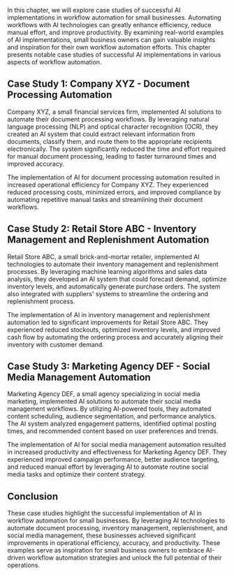 
In this chapter, we will explore case studies of successful AI implementations in workflow automation for small businesses. Automating workflows with AI technologies can greatly enhance efficiency, reduce manual effort, and improve productivity. By examining real-world examples of AI implementations, small business owners can gain valuable insights and inspiration for their own workflow automation efforts. This chapter presents notable case studies of successful AI implementations in various aspects of workflow automation.

**Case Study 1: Company XYZ - Document Processing Automation**
--------------------------------------------------------------

Company XYZ, a small financial services firm, implemented AI solutions to automate their document processing workflows. By leveraging natural language processing (NLP) and optical character recognition (OCR), they created an AI system that could extract relevant information from documents, classify them, and route them to the appropriate recipients electronically. The system significantly reduced the time and effort required for manual document processing, leading to faster turnaround times and improved accuracy.

The implementation of AI for document processing automation resulted in increased operational efficiency for Company XYZ. They experienced reduced processing costs, minimized errors, and improved compliance by automating repetitive manual tasks and streamlining their document workflows.

**Case Study 2: Retail Store ABC - Inventory Management and Replenishment Automation**
--------------------------------------------------------------------------------------

Retail Store ABC, a small brick-and-mortar retailer, implemented AI technologies to automate their inventory management and replenishment processes. By leveraging machine learning algorithms and sales data analysis, they developed an AI system that could forecast demand, optimize inventory levels, and automatically generate purchase orders. The system also integrated with suppliers' systems to streamline the ordering and replenishment process.

The implementation of AI in inventory management and replenishment automation led to significant improvements for Retail Store ABC. They experienced reduced stockouts, optimized inventory levels, and improved cash flow by automating the ordering process and accurately aligning their inventory with customer demand.

**Case Study 3: Marketing Agency DEF - Social Media Management Automation**
---------------------------------------------------------------------------

Marketing Agency DEF, a small agency specializing in social media marketing, implemented AI solutions to automate their social media management workflows. By utilizing AI-powered tools, they automated content scheduling, audience segmentation, and performance analytics. The AI system analyzed engagement patterns, identified optimal posting times, and recommended content based on user preferences and trends.

The implementation of AI for social media management automation resulted in increased productivity and effectiveness for Marketing Agency DEF. They experienced improved campaign performance, better audience targeting, and reduced manual effort by leveraging AI to automate routine social media tasks and optimize their content strategy.

**Conclusion**
--------------

These case studies highlight the successful implementation of AI in workflow automation for small businesses. By leveraging AI technologies to automate document processing, inventory management, replenishment, and social media management, these businesses achieved significant improvements in operational efficiency, accuracy, and productivity. These examples serve as inspiration for small business owners to embrace AI-driven workflow automation strategies and unlock the full potential of their operations.
